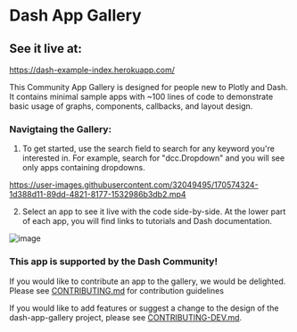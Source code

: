 # Dash App Gallery

## See it live at:

https://dash-example-index.herokuapp.com/


This Community App Gallery is designed for people new to Plotly and Dash.  It contains minimal sample apps
with ~100 lines of code to demonstrate basic usage of graphs, components, callbacks, and layout design.

### Navigtaing the Gallery:
1. To get started, use the search field to search for any keyword you're interested in. For example, search for "dcc.Dropdown" and you will see only
 apps containing dropdowns.
 
https://user-images.githubusercontent.com/32049495/170574324-1d388d11-89dd-4821-8177-1532986b3db2.mp4
 
2. Select an app to see it live with the code side-by-side. At the lower part of each app, you will find links to tutorials and Dash documentation.

![image](https://user-images.githubusercontent.com/72614349/169717928-c8c53472-0601-45ff-87cc-0c234acdf228.png)

 
### This app is supported by the Dash Community!
If you would like to contribute an app to the gallery, we would be delighted. Please see [CONTRIBUTING.md](https://github.com/AnnMarieW/dash-app-gallery/blob/main/CONTRIBUTING.md) for contribution guidelines  

If you would like to add features or suggest a change to the design of the dash-app-gallery project,
please see [CONTRIBUTING-DEV.md](https://github.com/AnnMarieW/dash-app-gallery/blob/main/CONTRIBUTING-DEV.md).

